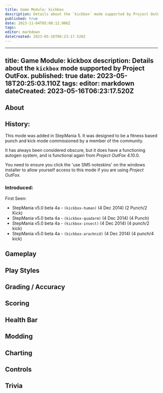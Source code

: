 ```yaml
---
title: Game Module: kickbox
description: Details about the `kickbox` mode supported by Project OutFox.
published: true
date: 2023-11-04T05:08:12.006Z
tags: 
editor: markdown
dateCreated: 2023-05-16T06:23:17.520Z
---
```


---
title: Game Module: kickbox
description: Details about the `kickbox` mode supported by Project OutFox.
published: true
date: 2023-05-18T20:25:03.110Z
tags: 
editor: markdown
dateCreated: 2023-05-16T06:23:17.520Z
---

## About

## History:

This mode was added in StepMania 5. It was designed to be a fitness based punch and kick mode commissioned by a member of the community.

It has always been considered obscure, but it does have a functioning autogen system, and is functional again from _Project OutFox_ 4.10.0. 

You need to ensure you click the 'use SM5 noteskins' on the windows installer to allow yourself access to this mode if you are using _Project OutFox_.

### Introduced:

First Seen:
 * StepMania v5.0 beta 4a - ``(kickbox-human)`` (4 Dec 2014) (2 Punch/2 Kick)
 * StepMania v5.0 beta 4a - ``(kickbox-quadarm)`` (4 Dec 2014) (4 Punch)
 * StepMania v5.0 beta 4a - ``(kickbox-insect)`` (4 Dec 2014) (4 punch/2 kick)
 * StepMania v5.0 beta 4a - ``(kickbox-arachnid)`` (4 Dec 2014) (4 punch/4 kick)

## Gameplay

## Play Styles

## Grading / Accuracy

## Scoring

## Health Bar

## Modding

## Charting

## Controls

## Trivia
